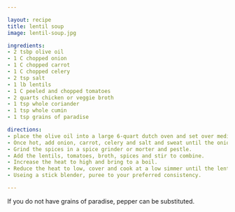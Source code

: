 ```yaml
---

layout: recipe
title: lentil soup
image: lentil-soup.jpg

ingredients:
- 2 tsbp olive oil
- 1 C chopped onion
- 1 C chopped carrot
- 1 C chopped celery
- 2 tsp salt
- 1 lb lentils
- 1 C peeled and chopped tomatoes
- 2 quarts chicken or veggie broth
- 1 tsp whole coriander
- 1 tsp whole cumin
- 1 tsp grains of paradise

directions:
- place the olive oil into a large 6-quart dutch oven and set over medium heat. 
- Once hot, add onion, carrot, celery and salt and sweat until the onions are translucent, approximately 6-7 minutes.
- Grind the spices in a spice grinder or morter and pestle.
- Add the lentils, tomatoes, broth, spices and stir to combine. 
- Increase the heat to high and bring to a boil. 
- Reduce the heat to low, cover and cook at a low simmer until the lentils are tender, approximately 35-40 minutes.
- Useing a stick blender, puree to your preferred consistency.

---
```

If you do not have grains of paradise, pepper can be substituted.